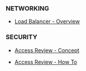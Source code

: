 
### NETWORKING
* [Load Balancer - Overview](https://docs.microsoft.com/en-us/azure/load-balancer/load-balancer-overview)

### SECURITY
* [Access Review - Concept](https://docs.microsoft.com/en-us/azure/active-directory/governance/access-reviews-overview)

* [Access Review - How To](https://docs.microsoft.com/en-us/azure/active-directory/governance/create-access-review)
